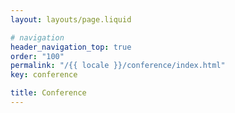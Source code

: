 ```yaml
---
layout: layouts/page.liquid

# navigation
header_navigation_top: true
order: "100"
permalink: "/{{ locale }}/conference/index.html"
key: conference

title: Conference
---
```

